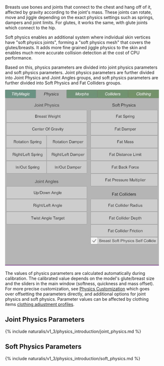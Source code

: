 Breasts use bones and joints that connect to the chest and hang off of it, affected by gravity according to the joint's mass. These joints can rotate, move and jiggle depending on the exact physics settings such as springs, dampers and joint limits. For glutes, it works the same, with glute joints which connect to the hip.

Soft physics enables an additional system where individual skin vertices have "soft physics joints", forming a "soft physics mesh" that covers the glutes/breasts. It adds more fine grained jiggle physics to the skin and enables much more accurate collision detection at the cost of CPU performance.

Based on this, physics parameters are divided into joint physics parameters and soft physics parameters. Joint physics parameters are further divided into Joint Physics and Joint Angles groups, and soft physics parameters are further divided into Soft Physics and Fat Colliders groups.

![UI_physics_tab.jpg](/assets/screens/naturalis/v1_3/UI_physics_tab.jpg)

The values of physics parameters are calculated automatically during calibration. The calibrated value depends on the model's glute/breast size and the sliders in the main window (softness, quickness and mass offset). For more precise customization, see [Physics Customization](../physics_customization/) which goes over offsetting the parameters directly, and additional options for joint physics and soft physics. Parameter values can be affected by clothing items [clothing adjustment profiles](../clothing/).

## Joint Physics Parameters

{% include naturalis/v1_3/physics_introduction/joint_physics.md %}

## Soft Physics Parameters

{% include naturalis/v1_3/physics_introduction/soft_physics.md %}
